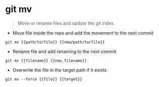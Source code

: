 # git mv

> Move or rename files and update the git index.

- Move file inside the repo and add the movement to the next commit

`git mv {{path/to/file}} {{new/path/to/file}}`

- Rename file and add renaming to the next commit

`git mv {{filename}} {{new_filename}}`

- Overwrite the file in the target path if it exists

`git mv --force {{file}} {{target}}`
